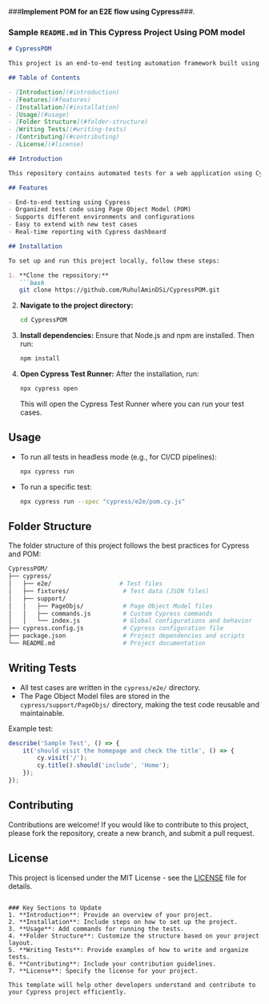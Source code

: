 ###**Implement POM for an E2E flow using Cypress**###.

### Sample `README.md` in This Cypress Project Using POM model

```md
# CypressPOM

This project is an end-to-end testing automation framework built using Cypress with the Page Object Model (POM) design pattern. It is designed to automate the testing of web applications efficiently.

## Table of Contents

- [Introduction](#introduction)
- [Features](#features)
- [Installation](#installation)
- [Usage](#usage)
- [Folder Structure](#folder-structure)
- [Writing Tests](#writing-tests)
- [Contributing](#contributing)
- [License](#license)

## Introduction

This repository contains automated tests for a web application using Cypress. The tests are organized using the Page Object Model (POM) approach to enhance code reusability and maintainability.

## Features

- End-to-end testing using Cypress
- Organized test code using Page Object Model (POM)
- Supports different environments and configurations
- Easy to extend with new test cases
- Real-time reporting with Cypress dashboard

## Installation

To set up and run this project locally, follow these steps:

1. **Clone the repository:**
   ```bash
   git clone https://github.com/RuhulAminDSi/CypressPOM.git
   ```
2. **Navigate to the project directory:**
   ```bash
   cd CypressPOM
   ```
3. **Install dependencies:**
   Ensure that Node.js and npm are installed. Then run:
   ```bash
   npm install
   ```
4. **Open Cypress Test Runner:**
   After the installation, run:
   ```bash
   npx cypress open
   ```
   This will open the Cypress Test Runner where you can run your test cases.

## Usage

- To run all tests in headless mode (e.g., for CI/CD pipelines):
  ```bash
  npx cypress run
  ```
- To run a specific test:
  ```bash
  npx cypress run --spec "cypress/e2e/pom.cy.js"
  ```

## Folder Structure

The folder structure of this project follows the best practices for Cypress and POM:

```bash
CypressPOM/
├── cypress/
│   ├── e2e/                   # Test files
│   ├── fixtures/               # Test data (JSON files)
│   ├── support/
│   │   ├── PageObjs/           # Page Object Model files
│   │   ├── commands.js         # Custom Cypress commands
│   │   └── index.js            # Global configurations and behavior
├── cypress.config.js           # Cypress configuration file
├── package.json                # Project dependencies and scripts
└── README.md                   # Project documentation
```

## Writing Tests

- All test cases are written in the `cypress/e2e/` directory.
- The Page Object Model files are stored in the `cypress/support/PageObjs/` directory, making the test code reusable and maintainable.
  
Example test:

```javascript
describe('Sample Test', () => {
    it('should visit the homepage and check the title', () => {
        cy.visit('/');
        cy.title().should('include', 'Home');
    });
});
```

## Contributing

Contributions are welcome! If you would like to contribute to this project, please fork the repository, create a new branch, and submit a pull request.

## License

This project is licensed under the MIT License - see the [LICENSE](LICENSE) file for details.
```

### Key Sections to Update
1. **Introduction**: Provide an overview of your project.
2. **Installation**: Include steps on how to set up the project.
3. **Usage**: Add commands for running the tests.
4. **Folder Structure**: Customize the structure based on your project layout.
5. **Writing Tests**: Provide examples of how to write and organize tests.
6. **Contributing**: Include your contribution guidelines.
7. **License**: Specify the license for your project.

This template will help other developers understand and contribute to your Cypress project efficiently.
